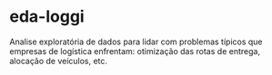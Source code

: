 # eda-loggi
Analise exploratória de dados para lidar com problemas típicos que empresas de logística enfrentam: otimização das rotas de entrega, alocação de veículos, etc.
